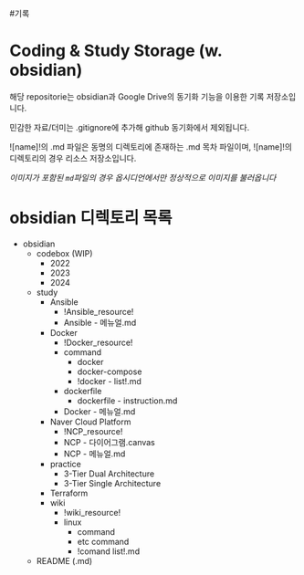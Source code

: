 #기록
# Coding & Study Storage (w. obsidian)

해당 repositorie는 obsidian과 Google Drive의 동기화 기능을 이용한 기록 저장소입니다.

민감한 자료/더미는 .gitignore에 추가해 github 동기화에서 제외됩니다.

![name]!의 .md 파일은 동명의 디렉토리에 존재하는 .md 목차 파일이며, 
![name]!의 디렉토리의 경우 리소스 저장소입니다.

*이미지가 포함된 `md`파일의 경우 옵시디언에서만 정상적으로 이미지를 불러옵니다*

# obsidian 디렉토리 목록
- obsidian
	- codebox (WIP)
		- 2022
		- 2023
		- 2024
	- study
		- Ansible
			- !Ansible_resource!
			- Ansible - 메뉴얼.md
		- Docker
			- !Docker_resource!
			- command
				- docker
				- docker-compose
				- !docker - list!.md
			- dockerfile
				- dockerfile - instruction.md
			- Docker - 메뉴얼.md
		- Naver Cloud Platform
			- !NCP_resource!
			- NCP - 다이어그램.canvas
			- NCP - 메뉴얼.md
		- practice
			- 3-Tier Dual Architecture
			- 3-Tier Single Architecture
		- Terraform
		- wiki
			- !wiki_resource!
			- linux
				- command
				- etc command
				- !comand list!.md
	- README (.md)   

